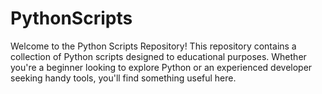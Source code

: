 # PythonScripts


Welcome to the Python Scripts Repository! This repository contains a collection of Python scripts designed to educational purposes.
Whether you're a beginner looking to explore Python or an experienced developer seeking handy tools, you'll find something useful here.
